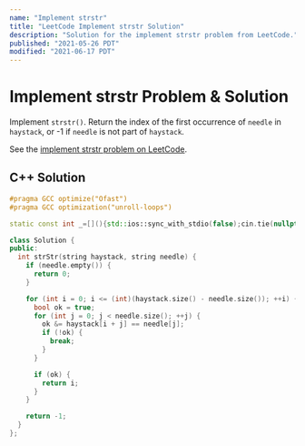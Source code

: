```yaml
---
name: "Implement strstr"
title: "LeetCode Implement strstr Solution"
description: "Solution for the implement strstr problem from LeetCode."
published: "2021-05-26 PDT"
modified: "2021-06-17 PDT"
---
```


# Implement strstr Problem & Solution

Implement `strstr()`. Return the index of the first occurrence of `needle` in `haystack`, or -1 if `needle` is not part of `haystack`.

See the [implement strstr problem on LeetCode](https://leetcode.com/problems/implement-strstr).

## C++ Solution

```cpp
#pragma GCC optimize("Ofast")
#pragma GCC optimization("unroll-loops")

static const int _=[](){std::ios::sync_with_stdio(false);cin.tie(nullptr);cout.tie(nullptr);return 0;}();

class Solution {
public:
  int strStr(string haystack, string needle) {
    if (needle.empty()) {
      return 0;
    }

    for (int i = 0; i <= (int)(haystack.size() - needle.size()); ++i) {
      bool ok = true;
      for (int j = 0; j < needle.size(); ++j) {
        ok &= haystack[i + j] == needle[j];
        if (!ok) {
          break;
        }
      }

      if (ok) {
        return i;
      }
    }

    return -1;
  }
};
```
